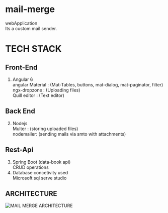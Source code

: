 # mail-merge
webApplication <br>
Its a custom mail sender.
# TECH STACK <br>
##   Front-End<br>
1. Angular 6<br>
   angular Material : (Mat-Tables, buttons, mat-dialog, mat-paginator, filter)<br>
   ngx-dropzone : (Uploading files)<br>
   Quill editor : (Text editor)<br>
##   Back End<br>
2. Nodejs<br>
   Multer : (storing uploaded files)<br>
   nodemailer: (sending mails via smto with attachments)<br>
##   Rest-Api<br>
3. Spring Boot (data-book api)<br>
   CRUD operations<br>
4. Database concetivity used<br>
   Microsoft sql serve studio<br>
## ARCHITECTURE
![MAIL MERGE ARCHITECTURE](https://user-images.githubusercontent.com/56751154/147874342-fd153041-649a-4973-945b-a26c80e4f777.png)
